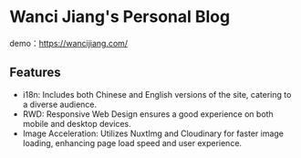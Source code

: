 # Wanci Jiang's Personal Blog

demo：https://wancijiang.com/

## Features

* i18n: Includes both Chinese and English versions of the site, catering to a diverse audience.
* RWD: Responsive Web Design ensures a good experience on both mobile and desktop devices.
* Image Acceleration: Utilizes NuxtImg and Cloudinary for faster image loading, enhancing page load speed and user experience.


